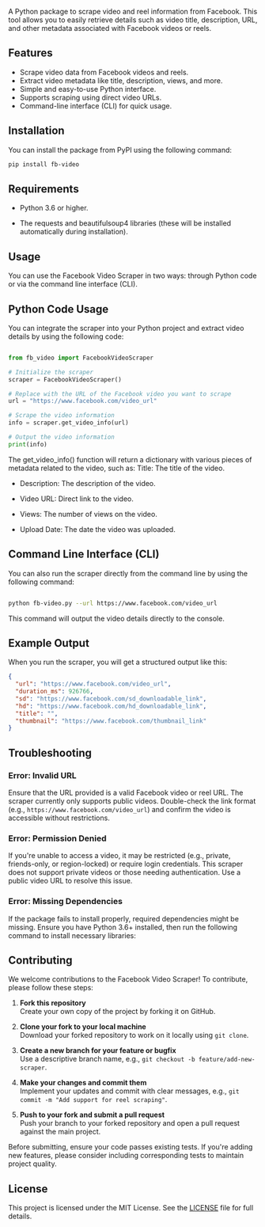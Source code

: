 A Python package to scrape video and reel information from Facebook. This tool allows you to easily retrieve details such as video title, description, URL, and other metadata associated with Facebook videos or reels.

## Features

- Scrape video data from Facebook videos and reels.
- Extract video metadata like title, description, views, and more.
- Simple and easy-to-use Python interface.
- Supports scraping using direct video URLs.
- Command-line interface (CLI) for quick usage.

## Installation

You can install the package from PyPI using the following command:

```bash
pip install fb-video
```
## Requirements
- Python 3.6 or higher.

- The requests and beautifulsoup4 libraries (these will be installed automatically during installation).

## Usage
You can use the Facebook Video Scraper in two ways: through Python code or via the command line interface (CLI).

## Python Code Usage
You can integrate the scraper into your Python project and extract video details by using the following code:
```python

from fb_video import FacebookVideoScraper

# Initialize the scraper
scraper = FacebookVideoScraper()

# Replace with the URL of the Facebook video you want to scrape
url = "https://www.facebook.com/video_url"

# Scrape the video information
info = scraper.get_video_info(url)

# Output the video information
print(info)
```

The get_video_info() function will return a dictionary with various pieces of metadata related to the video, such as:
Title: The title of the video.

- Description: The description of the video.

- Video URL: Direct link to the video.

- Views: The number of views on the video.

- Upload Date: The date the video was uploaded.

## Command Line Interface (CLI)
You can also run the scraper directly from the command line by using the following command:
```bash

python fb-video.py --url https://www.facebook.com/video_url
```

This command will output the video details directly to the console.

## Example Output
When you run the scraper, you will get a structured output like this:

```json
{
  "url": "https://www.facebook.com/video_url",
  "duration_ms": 926766,
  "sd": "https://www.facebook.com/sd_downloadable_link",
  "hd": "https://www.facebook.com/hd_downloadable_link",
  "title": "",
  "thumbnail": "https://www.facebook.com/thumbnail_link"
}

```

## Troubleshooting

### Error: Invalid URL
Ensure that the URL provided is a valid Facebook video or reel URL. The scraper currently only supports public videos. Double-check the link format (e.g., `https://www.facebook.com/video_url`) and confirm the video is accessible without restrictions.

### Error: Permission Denied
If you're unable to access a video, it may be restricted (e.g., private, friends-only, or region-locked) or require login credentials. This scraper does not support private videos or those needing authentication. Use a public video URL to resolve this issue.

### Error: Missing Dependencies
If the package fails to install properly, required dependencies might be missing. Ensure you have Python 3.6+ installed, then run the following command to install necessary libraries:

## Contributing

We welcome contributions to the Facebook Video Scraper! To contribute, please follow these steps:

1. **Fork this repository**  
   Create your own copy of the project by forking it on GitHub.

2. **Clone your fork to your local machine**  
   Download your forked repository to work on it locally using `git clone`.

3. **Create a new branch for your feature or bugfix**  
   Use a descriptive branch name, e.g., `git checkout -b feature/add-new-scraper`.

4. **Make your changes and commit them**  
   Implement your updates and commit with clear messages, e.g., `git commit -m "Add support for reel scraping"`.

5. **Push to your fork and submit a pull request**  
   Push your branch to your forked repository and open a pull request against the main project.

Before submitting, ensure your code passes existing tests. If you're adding new features, please consider including corresponding tests to maintain project quality.

## License

This project is licensed under the MIT License. See the [LICENSE](LICENSE) file for full details.